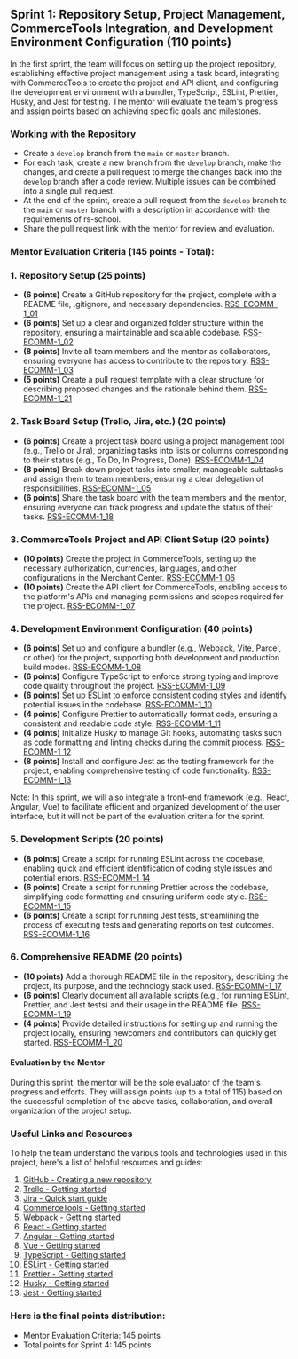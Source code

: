## Sprint 1: Repository Setup, Project Management, CommerceTools Integration, and Development Environment Configuration (110 points)

In the first sprint, the team will focus on setting up the project repository, establishing effective project management using a task board, integrating with CommerceTools to create the project and API client, and configuring the development environment with a bundler, TypeScript, ESLint, Prettier, Husky, and Jest for testing. The mentor will evaluate the team's progress and assign points based on achieving specific goals and milestones.

### Working with the Repository

- Create a `develop` branch from the `main` or `master` branch.
- For each task, create a new branch from the `develop` branch, make the changes, and create a pull request to merge the changes back into the `develop` branch after a code review. Multiple issues can be combined into a single pull request.
- At the end of the sprint, create a pull request from the `develop` branch to the `main` or `master` branch with a description in accordance with the requirements of rs-school.
- Share the pull request link with the mentor for review and evaluation.

### Mentor Evaluation Criteria (145 points - Total):

### 1. Repository Setup (25 points)

- **(6 points)** Create a GitHub repository for the project, complete with a README file, .gitignore, and necessary dependencies. [RSS-ECOMM-1_01](./Sprint1/RSS-ECOMM-1_01.md)
- **(6 points)** Set up a clear and organized folder structure within the repository, ensuring a maintainable and scalable codebase. [RSS-ECOMM-1_02](./Sprint1/RSS-ECOMM-1_02.md)
- **(8 points)** Invite all team members and the mentor as collaborators, ensuring everyone has access to contribute to the repository. [RSS-ECOMM-1_03](./Sprint1/RSS-ECOMM-1_03.md)
- **(5 points)** Create a pull request template with a clear structure for describing proposed changes and the rationale behind them. [RSS-ECOMM-1_21](./Sprint1/RSS-ECOMM-1_21.md)

### 2. Task Board Setup (Trello, Jira, etc.) (20 points)

- **(6 points)** Create a project task board using a project management tool (e.g., Trello or Jira), organizing tasks into lists or columns corresponding to their status (e.g., To Do, In Progress, Done). [RSS-ECOMM-1_04](./Sprint1/RSS-ECOMM-1_04.md)
- **(8 points)** Break down project tasks into smaller, manageable subtasks and assign them to team members, ensuring a clear delegation of responsibilities. [RSS-ECOMM-1_05](./Sprint1/RSS-ECOMM-1_05.md)
- **(6 points)** Share the task board with the team members and the mentor, ensuring everyone can track progress and update the status of their tasks. [RSS-ECOMM-1_18](./Sprint1/RSS-ECOMM-1_18.md)

### 3. CommerceTools Project and API Client Setup (20 points)

- **(10 points)** Create the project in CommerceTools, setting up the necessary authorization, currencies, languages, and other configurations in the Merchant Center. [RSS-ECOMM-1_06](./Sprint1/RSS-ECOMM-1_06.md)
- **(10 points)** Create the API client for CommerceTools, enabling access to the platform's APIs and managing permissions and scopes required for the project. [RSS-ECOMM-1_07](./Sprint1/RSS-ECOMM-1_07.md)

### 4. Development Environment Configuration (40 points)

- **(6 points)** Set up and configure a bundler (e.g., Webpack, Vite, Parcel, or other) for the project, supporting both development and production build modes. [RSS-ECOMM-1_08](./Sprint1/RSS-ECOMM-1_08.md)
- **(6 points)** Configure TypeScript to enforce strong typing and improve code quality throughout the project. [RSS-ECOMM-1_09](./Sprint1/RSS-ECOMM-1_09.md)
- **(6 points)** Set up ESLint to enforce consistent coding styles and identify potential issues in the codebase. [RSS-ECOMM-1_10](./Sprint1/RSS-ECOMM-1_10.md)
- **(4 points)** Configure Prettier to automatically format code, ensuring a consistent and readable code style. [RSS-ECOMM-1_11](./Sprint1/RSS-ECOMM-1_11.md)
- **(4 points)** Initialize Husky to manage Git hooks, automating tasks such as code formatting and linting checks during the commit process. [RSS-ECOMM-1_12](./Sprint1/RSS-ECOMM-1_12.md)
- **(8 points)** Install and configure Jest as the testing framework for the project, enabling comprehensive testing of code functionality. [RSS-ECOMM-1_13](./Sprint1/RSS-ECOMM-1_13.md)

Note: In this sprint, we will also integrate a front-end framework (e.g., React, Angular, Vue) to facilitate efficient and organized development of the user interface, but it will not be part of the evaluation criteria for the sprint.

### 5. Development Scripts (20 points)

- **(8 points)** Create a script for running ESLint across the codebase, enabling quick and efficient identification of coding style issues and potential errors. [RSS-ECOMM-1_14](./Sprint1/RSS-ECOMM-1_14.md)
- **(6 points)** Create a script for running Prettier across the codebase, simplifying code formatting and ensuring uniform code style. [RSS-ECOMM-1_15](./Sprint1/RSS-ECOMM-1_15.md)
- **(6 points)** Create a script for running Jest tests, streamlining the process of executing tests and generating reports on test outcomes. [RSS-ECOMM-1_16](./Sprint1/RSS-ECOMM-1_16.md)

### 6. Comprehensive README (20 points)

- **(10 points)** Add a thorough README file in the repository, describing the project, its purpose, and the technology stack used. [RSS-ECOMM-1_17](./Sprint1/RSS-ECOMM-1_17.md)
- **(6 points)** Clearly document all available scripts (e.g., for running ESLint, Prettier, and Jest tests) and their usage in the README file. [RSS-ECOMM-1_19](./Sprint1/RSS-ECOMM-1_19.md)
- **(4 points)** Provide detailed instructions for setting up and running the project locally, ensuring newcomers and contributors can quickly get started. [RSS-ECOMM-1_20](./Sprint1/RSS-ECOMM-1_20.md)

#### Evaluation by the Mentor

During this sprint, the mentor will be the sole evaluator of the team's progress and efforts. They will assign points (up to a total of 115) based on the successful completion of the above tasks, collaboration, and overall organization of the project setup.

### Useful Links and Resources

To help the team understand the various tools and technologies used in this project, here's a list of helpful resources and guides:

1. [GitHub - Creating a new repository](https://help.github.com/en/articles/create-a-repo)
2. [Trello - Getting started](https://trello.com/guide/trello-101)
3. [Jira - Quick start guide](https://www.atlassian.com/software/jira/guides/getting-started/basics)
4. [CommerceTools - Getting started](https://docs.commercetools.com/docs)
5. [Webpack - Getting started](https://webpack.js.org/guides/getting-started/)
6. [React - Getting started](https://reactjs.org/docs/getting-started.html)
7. [Angular - Getting started](https://angular.io/guide/quickstart)
8. [Vue - Getting started](https://vuejs.org/v2/guide/)
9. [TypeScript - Getting started](https://www.typescriptlang.org/docs/handbook/typescript-tooling-in-5-minutes.html)
10. [ESLint - Getting started](https://eslint.org/docs/user-guide/getting-started)
11. [Prettier - Getting started](https://prettier.io/docs/en/index.html)
12. [Husky - Getting started](https://github.com/typicode/husky#readme)
13. [Jest - Getting started](https://jestjs.io/docs/getting-started)

### Here is the final points distribution:

- Mentor Evaluation Criteria: 145 points
- Total points for Sprint 4: 145 points
